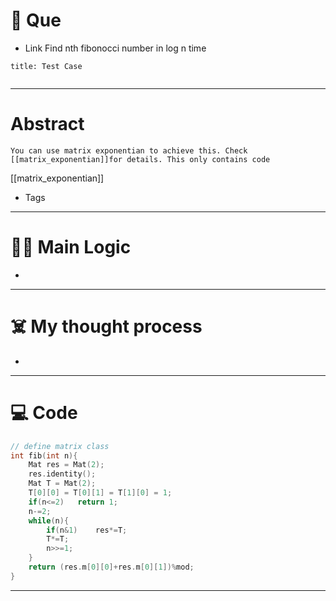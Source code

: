 # 🧩 Que
- Link
Find nth fibonocci number in log n time
```ad-question
title: Test Case


```

---
# Abstract
```ad-abstract
You can use matrix exponentian to achieve this. Check [[matrix_exponentian]]for details. This only contains code
```
[[matrix_exponentian]]
- Tags 
--- 
# 🕵️‍♂️ Main Logic
- 

---
# ☠️ My thought process
- 
---

# 💻 Code
```cpp
// define matrix class
int fib(int n){
	Mat res = Mat(2);
	res.identity();
	Mat T = Mat(2);
	T[0][0] = T[0][1] = T[1][0] = 1;
	if(n<=2)   return 1;
	n-=2;
	while(n){
	    if(n&1)    res*=T;
	    T*=T;
	    n>>=1;
	}
	return (res.m[0][0]+res.m[0][1])%mod;
}
```
---
